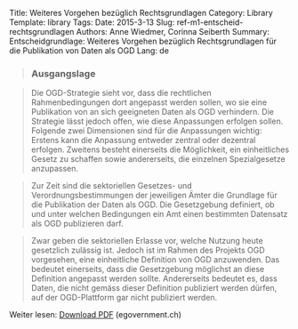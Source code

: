 Title: Weiteres Vorgehen bezüglich Rechtsgrundlagen
Category: Library
Template: library
Tags:
Date: 2015-3-13
Slug: ref-m1-entscheid-rechtsgrundlagen
Authors: Anne Wiedmer, Corinna Seiberth
Summary: Entscheidgrundlage: Weiteres Vorgehen bezüglich Rechtsgrundlagen für die Publikation von Daten als OGD
Lang: de

> ### Ausgangslage

> Die OGD-Strategie sieht vor, dass die rechtlichen Rahmenbedingungen dort angepasst werden sollen, wo sie eine Publikation von an sich geeigneten Daten als OGD verhindern. Die Strategie lässt jedoch offen, wie diese Anpassungen erfolgen sollen. Folgende zwei Dimensionen sind für die Anpassungen wichtig: Erstens kann die Anpassung entweder zentral oder dezentral erfolgen. Zweitens besteht einerseits die Möglichkeit, ein einheitliches Gesetz zu schaffen sowie andererseits, die einzelnen Spezialgesetze anzupassen.

> Zur Zeit sind die sektoriellen Gesetzes- und Verordnungsbestimmungen der jeweiligen Ämter die Grundlage für die Publikation der Daten als OGD. Die Gesetzgebung definiert, ob und unter welchen Bedingungen ein Amt einen bestimmten Datensatz als OGD publizieren darf.

> Zwar geben die sektoriellen Erlasse vor, welche Nutzung heute gesetzlich zulässig ist. Jedoch ist im Rahmen des Projekts OGD vorgesehen, eine einheitliche Definition von OGD anzuwenden. Das bedeutet einerseits, dass die Gesetzgebung möglichst an diese Definition angepasst werden sollte. Andererseits bedeutet es, dass Daten, die nicht gemäss dieser Definition publiziert werden dürfen, auf der OGD-Plattform gar nicht publiziert werden.

Weiter lesen: [Download PDF](http://www.egovernment.ch/umsetzung/00881/00883/01112/index.html?lang=de&download=NHzLpZeg7t,lnp6I0NTU042l2Z6ln1acy4Zn4Z2qZpnO2Yuq2Z6gpJCDdYR_gmym162epYbg2c_JjKbNoKSn6A--) (egovernment.ch)
